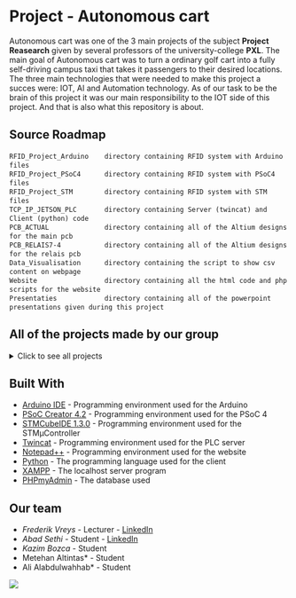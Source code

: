 # Project - Autonomous cart

Autonomous cart was one of the 3 main projects of the subject **Project Reasearch** given by several professors of the university-college **PXL**. The main goal of Autonomous cart was to turn a ordinary golf cart into a fully self-driving campus taxi that takes it passengers to their desired locations. The three main technologies that were needed to make this project a succes were: IOT, AI and Automation technology. As of our task to be the brain of this project it was our main responsibility to the IOT side of this project. And that is also what this repository is about.  


## Source Roadmap

```
RFID_Project_Arduino    directory containing RFID system with Arduino files
RFID_Project_PSoC4      directory containing RFID system with PSoC4 files
RFID_Project_STM        directory containing RFID system with STM files
TCP_IP_JETSON_PLC       directory containing Server (twincat) and Client (python) code
PCB_ACTUAL              directory containing all of the Altium designs for the main pcb
PCB_RELAIS7-4           directory containing all of the Altium designs for the relais pcb
Data_Visualisation      directory containing the script to show csv content on webpage
Website                 directory containing all the html code and php scripts for the website
Presentaties            directory containing all of the powerpoint presentations given during this project
```

## All of the projects made by our group
<details> 
 
<summary>Click to see all projects</summary>
  
## RFID project with Arduino

<details>
<summary>Click to expand the RFID project with Arduino</summary> 
 
 <p align="center"><img src="./readme_Images/ARDUINO_VERIFICATION_DEMO.jpeg"></p>

**Poject requirements**
* Jumper wires
* RFID-RC522
* RFID tags
* IIC LCD-Display
* Buzzer module
* RGB led
* Breadboard
* Arduino IDE
* Arduino

**Step by step guide**
* Open the Arduino IDE. 
* Plug in your Arduino Nano (used by me) in your laptop.
* Start making your circuit (open my schematic).
* Copy and paste the my .ino code in your IDE.
* Look if you have the right board selected.
* Also select the right serial COM port your Arduino is connected to.
* Upload the code into your Arduino and it should work.

**Note:**
 You have to change the UID of mine tag to the UID of your tag.
To know this UID open one of the simple RFID-RC522 reading examples in the Arduino IDE.
</details>  

## RFID project with PSoC4

<details>
<summary>Click to expand the RFID project with PSoC4</summary> 
 
  <p align="center"><img src="./readme_Images/PSOC_VERIFICATION_DEMO.jpeg"></p>
  
 **Poject requirements**
* Jumper wires
* RFID-RC522
* RFID tags
* IIC LCD-Display
* Buzzer module
* RGB led
* Breadboard
* PSoC Creator 4.2
* PSoC 4

**Step by step guide**
* Open the PSoC Creator 4.2 download available at the official cypress site. 
* Import my project in the ide.
* If you are using a different PSoC you might have to change the target device and pin settings.
* Plug in your PSoC 4 (used by me) in your laptop.
* Start making your circuit.
* Clean and build the project once.
* Upload the code into your PSoC 4 and it should work.

**Note:**
 This code is made to work with any **RFID-tag** it just detects wheter any tag is detected by the reader or not.
 With some minimal changes to the code you can make it work for a certain specific tag.
</details> 

## RFID project with STM

<details>
<summary>Click to expand the RFID project with STM</summary> 
 
  <p align="center"><img src="./readme_Images/STM_VERIFICATION_DEMO.jpeg"></p>
 
 **Poject requirements**
* Jumper wires
* RFID-RC522
* RFID tags
* IIC LCD-Display
* Breadboard
* STMCubeIDE 1.3.0
* STM32xxxx µController

**Step by step guide**
* Open the  STMCubeIDE 1.3.0 download available at the official st.com site. 
* Import my project in the IDE.
* If you are using a different STM you might have to change device with the board selector.
* Plug in your STMµController into your laptop.
* Start making your circuit.
* Clean and build the project once.
* Upload the code into your STMµContoller and it should work.

**Note:**
 You have to change the UID of mine tag to the UID of your tag.
To know this UID open one of the simple RFID-RC522 reading examples in the Arduino IDE.
And use it afterwards in the code. If you don't have the Arduino IDE then donwload an RFID reader
app on your smartphone it should work if your device supprots NFC.
</details> 

## TCP-IP communication between Jetson and PLC

<details>
<summary>Click to expand the TCP-IP communication between Jetson and PLCs</summary> 

 <p align="center"><img src="./readme_Images/tcp_ip_Jetson_PLC.png"></p>
 
 **Poject requirements**
* Jetson Nano
* Jetson Nano display
* Twincat 3 V4024.7

**Step by step guide**
* Open the Twincat XAE or open it in Visual Studio.
* Open the Twincat server project in your solution.
* Go on the Jetson Nano terminal and install python3.
* First run the PLC server on Twinact 
* now run the client program on the Jetson Nano.
* Now you should be able to see incoming messages in the server that you sent with the client.

**Note:**
 TwinCAT Error and Error ID are stored in the variable 'err' and 'errid' respectively. Some common errors found:
  * 8002 : Variable 'hSocket' is not populated with the correct address. The sequence is for the TwinCAT to call FB_SocketListen, the Python client to connect, and TwinCAT calls the FB_SocketAccept after that. This will populate the variable 'hSocket'. If FB_SocketAccept is called before the Python client trying to connect, it will throw 8002 error.
 * 8003 : The port is already opened. Reset Cold the TwinCAT program and Run again.
 * 6 : I don't know. Seems like there's something wrong with the installation of TF6310. Uninstall, reinstall, make sure that     TcpIpServer.exe is running in your Task Manager processes.

</details> 

## PCB design using Altium

<details>
<summary>Click to read details about the PCB design using Altium</summary> 
  
  <p align="center"><img src="./readme_Images/Pcb_Designs.png"></p>
  
 **Poject requirements**
* Altium software
* Altium license
* Knowledge of PCB-designing

**Step by step guide**
* Open Altium designer.
* Download the pcb files from this GitHub.
* Import them in your environment.
* Now you should see the PCB that we made.

**Note:**
 If you make any changes make to the PCB design make sure to have it checked by a professional.
  
</details> 

## Data visualisation

<details>
<summary>Click to expand the Data visualisation project</summary> 
  
  <p align="center"><img src="./readme_Images/DATA_VISU.PNG"></p>
  
 **Poject requirements**
* Notepad++
* XAMPP
* A webbrowser

**Step by step guide**
* Download all the files under the Data_Visualisation folder.
* Save all of the files in one folder.
* Download XAMPP from the official website.
* Open XAMPP and start Apache and MySQL.
* Now open the JtoC.php file on localhost.
* Now you should be able to see a table on a webpage.

**Note:**
 All the files must be int your XAMPP/htdocs/ directory in order to work on localhost.
</details> 

## Website

<details>
<summary>Click to expand the Website details</summary> 
 
  <p align="center"><img src="./readme_Images/site_prev.png"></p>
 
 **Poject requirements**
* Notepad++
* PHPmyAdmin account
* XAMPP
* A webbrowser

**Step by step guide**
* Download all the files under the Website folder.
* Save all of the files in one folder.
* Download XAMPP from the official website.
* Open XAMPP and start Apache and MySQL.
* Open this link http://localhost/phpmyadmin.
* Make a new database and table
* Now open the register.php file on localhost.
* Now you should be able to see the page where users can register.
* All of the users are saved in the PHPmyAdmin database.
* Once logged in you can see the main page.


**Note:**
 Edit the server.php file according to your database and table name. Otherwise it won't work
  
</details> 
</details> 

## Built With

* [Arduino IDE](https://www.arduino.cc/en/Main/Software/)       - Programming environment used for the Arduino
* [PSoC Creator 4.2](https://www.cypress.com/products/psoc-creator-integrated-design-environment-ide/)  - Programming environment used for the PSoC 4
* [STMCubeIDE 1.3.0](https://www.st.com/en/development-tools/stm32cubeide.html/) - Programming environment used for the STMµController
* [Twincat](https://www.beckhoff.com/english.asp?download/tc3-downloads.htm) - Programming environment used for the PLC server
* [Notepad++](https://notepad-plus-plus.org/downloads/) -  Programming environment used for the website
* [Python](https://www.python.org/) - The programming language used for the client 
* [XAMPP](https://www.apachefriends.org/download.html/) - The localhost server program
* [PHPmyAdmin](https://www.phpmyadmin.net/) - The database used

## Our team

* *Frederik Vreys*    - Lecturer - [LinkedIn](https://www.linkedin.com/in/frederik-vreys-b42214aa/?originalSubdomain=be/)
* *Abad Sethi*        - Student  - [LinkedIn](https://www.linkedin.com/in/abad-sethi-83246a170/)
* *Kazim Bozca*       - Student 
* Metehan Altintas*   - Student 
* Ali Alabdulwahhab*  - Student 

<p align="left"><img src="./readme_Images.png/pxl.png"></p>
